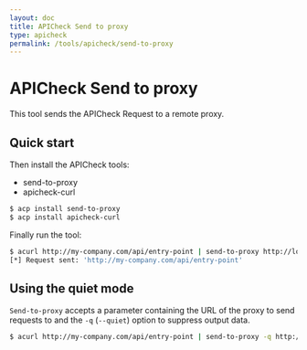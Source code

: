 ```yaml
---
layout: doc
title: APICheck Send to proxy
type: apicheck
permalink: /tools/apicheck/send-to-proxy
---
```


# APICheck Send to proxy

This tool sends the APICheck Request to a remote proxy.

## Quick start

Then install the APICheck tools:

- send-to-proxy
- apicheck-curl

```bash
$ acp install send-to-proxy
$ acp install apicheck-curl
```

Finally run the tool:

```bash
$ acurl http://my-company.com/api/entry-point | send-to-proxy http://localproxy:9000
[*] Request sent: 'http://my-company.com/api/entry-point'
```


## Using the quiet mode

`Send-to-proxy` accepts a parameter containing the URL of the proxy to send requests to and the `-q` (`--quiet`) option to suppress output data.

```bash
$ acurl http://my-company.com/api/entry-point | send-to-proxy -q http://localproxy:9000
```
